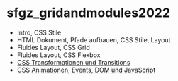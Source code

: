 # sfgz_gridandmodules2022

* Intro, CSS Stile
* HTML Dokument, Pfade aufbauen, CSS Stile, Layout
* Fluides Layout, CSS Grid
* Fluides Layout, CSS Flexbox
* <a href="tag6/tag6.md">CSS Transformationen und Transitions</a>
* <a href="tag7/tag7.md">CSS Animationen, Events, DOM und JavaScript</a>


